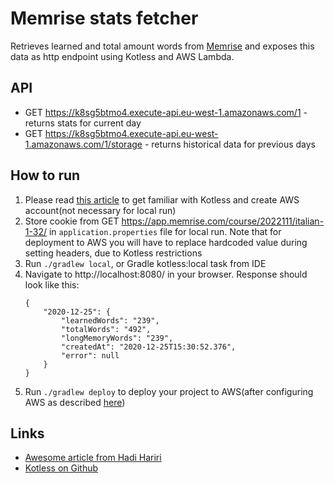 # Memrise stats fetcher
Retrieves learned and total amount words from [Memrise](https://www.memrise.com/) and exposes this data as http endpoint using Kotless and AWS Lambda.

## API
- GET https://k8sg5btmo4.execute-api.eu-west-1.amazonaws.com/1 - returns stats for current day
- GET https://k8sg5btmo4.execute-api.eu-west-1.amazonaws.com/1/storage - returns historical data for previous days

## How to run
1. Please read [this article](https://hadihariri.com/2020/05/12/from-zero-to-lamda-with-kotless/) to get familiar with Kotless and create AWS account(not necessary for local run)
2. Store cookie from GET https://app.memrise.com/course/2022111/italian-1-32/ in `application.properties` file for local run. 
    Note that for deployment to AWS you will have to replace hardcoded value during setting headers, due to Kotless restrictions
3. Run `./gradlew local`, or Gradle kotless:local task from IDE
4. Navigate to http://localhost:8080/ in your browser. Response should look like this:
    ```
    {
        "2020-12-25": {
            "learnedWords": "239",
            "totalWords": "492",
            "longMemoryWords": "239",
            "createdAt": "2020-12-25T15:30:52.376",
            "error": null
        }
    }
    ```  
5. Run `./gradlew deploy` to deploy your project to AWS(after configuring AWS as described [here](https://hadihariri.com/2020/05/12/from-zero-to-lamda-with-kotless/))
  
   
## Links
- [Awesome article from Hadi Hariri](https://hadihariri.com/2020/05/12/from-zero-to-lamda-with-kotless/)
- [Kotless on Github](https://github.com/JetBrains/kotless)
